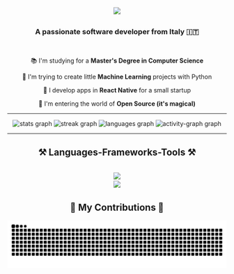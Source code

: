 <h1 align="center">
    <img src="https://readme-typing-svg.herokuapp.com/?font=Righteous&size=35&center=true&vCenter=true&width=500&height=70&duration=4000&lines=Hi+There!+👋;+I'm+Stefano!;" />
</h1>
<h3 align="center">A passionate software developer from Italy 🇮🇹</h3>
<br/>
<div align="center">
  
  📚 I'm studying for a <b>Master's Degree in Computer Science</b>
  
  🤖 I'm trying to create little <b>Machine Learning</b> projects with Python
  
  🦄 I develop apps in <b>React Native</b> for a small startup
  
  🌱 I'm entering the world of <b>Open Source (it's magical)</b>
</div>

 <hr/>

<div align="center">
  <img src="https://github-readme-stats.vercel.app/api?username=steq28&hide_title=false&hide_rank=false&show_icons=true&include_all_commits=true&count_private=true&disable_animations=false&theme=tokyonight&locale=en&hide_border=true" height="200" alt="stats graph"  />
  <img src="https://streak-stats.demolab.com?user=steq28&locale=en&mode=weekly&theme=tokyonight&hide_border=true&border_radius=5&date_format=j%20M%5B%20Y%5D" height="200" alt="streak graph"  />
  <img src="https://github-readme-stats.vercel.app/api/top-langs?username=steq28&locale=en&hide_title=true&layout=compact&card_width=320&langs_count=5&theme=tokyonight&hide_border=true&custom_title=Stats" height="200" alt="languages graph"  />
  <img src="https://github-readme-activity-graph.vercel.app/graph?username=steq28&custom_title=activity&theme=tokyo-night&radius=6&area=true&hide_border=true&hide_title=false" height="220" alt="activity-graph graph"  />
</div>
 <hr/>
 <h2 align="center">⚒️ Languages-Frameworks-Tools ⚒️</h2>
<br/>
<div align="center">
  <img src="https://skillicons.dev/icons?i=react,python,tensorflow,nodejs,typescript" /><br/>
  <img src="https://skillicons.dev/icons?i=javascript,html,css,redux,git,mongodb,jquery,pytorch" />
</div>

<div align="center">
  <h2>🐍 My Contributions 🐍</h2>
  <img alt="snake eating my contributions" src="https://raw.githubusercontent.com/steq28/steq28/output/github-contribution-grid-snake-dark.svg" />
</div>

